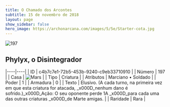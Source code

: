 ```yaml
---
title: O Chamado dos Arcontes
subtitle: 15 de novembro de 2018
layout: page
show_sidebar: false
hero_image: https://archonarcana.com/images/5/5e/Starter-cota.jpg
---
```


![197](https://cdn.keyforgegame.com/media/card_front/pt/341_197_C637CW23C7M7_pt.png)

## Phylyx, o Disintegrador

|----|----|
| ID | c4b7c7e1-72b5-453b-9240-c9eb33710910 |
| Número | 197 |
| Casa | ![Mars](https://archonarcana.com/images/thumb/d/de/Mars.png/22px-Mars.png "Marte") |
| Tipo | Criatura |
| Atributos | Marciano • Soldado |
| Poder | 1 |
| Armadura | 0 |
| Texto | Elusivo. (A cada turno, na primeira vez  em que esta criatura for atacada, _x000D_nenhum dano é sofrido.)_x000D_Ação: O seu oponente perde 1A _x000D_para cada uma das outras criaturas _x000D_de Marte amigas. |
| Raridade | Rara |
